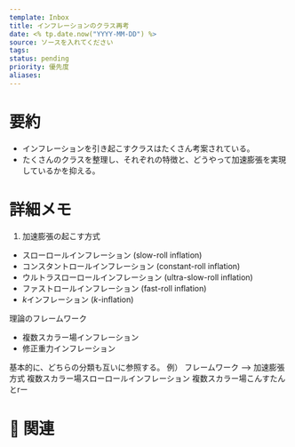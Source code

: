 ```yaml
---
template: Inbox
title: インフレーションのクラス再考
date: <% tp.date.now("YYYY-MM-DD") %>
source: ソースを入れてください
tags: 
status: pending
priority: 優先度
aliases:
---
```


# 要約
- インフレーションを引き起こすクラスはたくさん考案されている。
- たくさんのクラスを整理し、それぞれの特徴と、どうやって加速膨張を実現しているかを抑える。

# 詳細メモ

1. 加速膨張の起こす方式
- スローロールインフレーション (slow-roll inflation)
- コンスタントロールインフレーション (constant-roll inflation)
- ウルトラスローロールインフレーション (ultra-slow-roll inflation)
- ファストロールインフレーション (fast-roll inflation)
- $k$インフレーション ($k$-inflation)

理論のフレームワーク
- 複数スカラー場インフレーション
- 修正重力インフレーション

基本的に、どちらの分類も互いに参照する。
例）
フレームワーク --> 加速膨張方式
複数スカラー場スローロールインフレーション
複数スカラー場こんすたんとrー




# 🔗 関連
